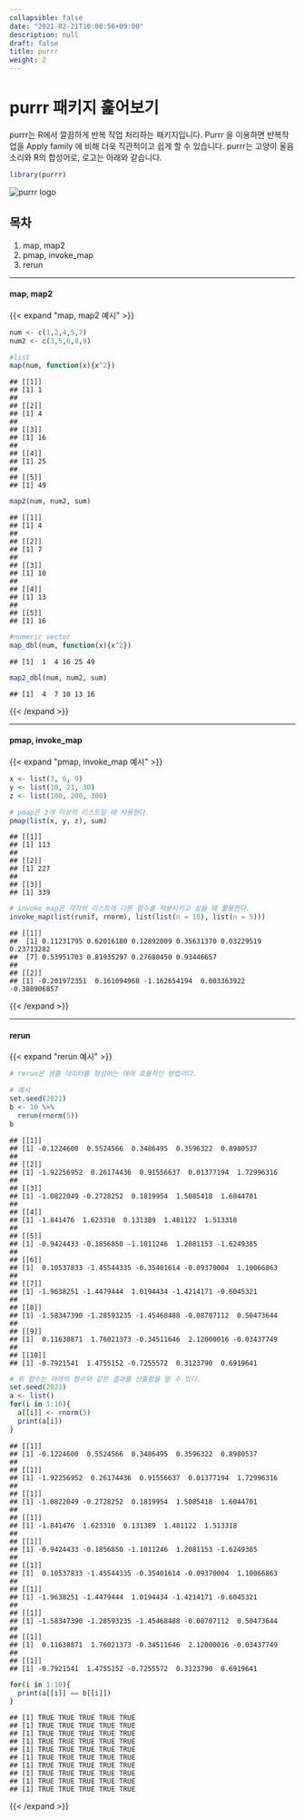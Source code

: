 ```yaml
---
collapsible: false
date: "2021-02-21T10:08:56+09:00"
description: null
draft: false
title: purrr
weight: 2
---
```


# purrr 패키지 훑어보기
purrr는 R에서 깔끔하게 반복 작업 처리하는 패키지입니다. Purrr 을 이용하면 반복작업을 Apply family 에 비해 더욱 직관적이고 쉽게 할 수 있습니다. purrr는 고양이 울음소리와 R의 합성어로, 로고는 아래와 같습니다.

```r
library(purrr)
```
![purrr logo](images/posts/r/purrr.jpg)

## 목차
1. map, map2
2. pmap, invoke_map
3. rerun

---

#### map, map2
{{< expand "map, map2 예시" >}}

```r
num <- c(1,2,4,5,7)
num2 <- c(3,5,6,8,9)

#list
map(num, function(x){x^2})
```

```
## [[1]]
## [1] 1
## 
## [[2]]
## [1] 4
## 
## [[3]]
## [1] 16
## 
## [[4]]
## [1] 25
## 
## [[5]]
## [1] 49
```

```r
map2(num, num2, sum)
```

```
## [[1]]
## [1] 4
## 
## [[2]]
## [1] 7
## 
## [[3]]
## [1] 10
## 
## [[4]]
## [1] 13
## 
## [[5]]
## [1] 16
```

```r
#numeric vector
map_dbl(num, function(x){x^2})
```

```
## [1]  1  4 16 25 49
```

```r
map2_dbl(num, num2, sum)
```

```
## [1]  4  7 10 13 16
```
{{< /expand >}}

---

#### pmap, invoke_map
{{< expand "pmap, invoke_map 예시" >}}

```r
x <- list(3, 6, 9)
y <- list(10, 21, 30)
z <- list(100, 200, 300)

# pmap은 3개 이상의 리스트일 때 사용한다.
pmap(list(x, y, z), sum)
```

```
## [[1]]
## [1] 113
## 
## [[2]]
## [1] 227
## 
## [[3]]
## [1] 339
```

```r
# invoke_map은 각각의 리스트에 다른 함수를 적용시키고 싶을 때 활용한다.
invoke_map(list(runif, rnorm), list(list(n = 10), list(n = 5)))
```

```
## [[1]]
##  [1] 0.11231795 0.62016180 0.12892009 0.35631370 0.03229519 0.23713282
##  [7] 0.53951703 0.81935297 0.27680450 0.93446657
## 
## [[2]]
## [1] -0.201972351  0.161094968 -1.162654194  0.003363922 -0.388906857
```
{{< /expand >}}

---

#### rerun
{{< expand "rerun 예시" >}}

```r
# rerun은 샘플 데이터를 형성하는 데에 효율적인 방법이다.

# 예시
set.seed(2021)
b <- 10 %>% 
  rerun(rnorm(5))
b
```

```
## [[1]]
## [1] -0.1224600  0.5524566  0.3486495  0.3596322  0.8980537
## 
## [[2]]
## [1] -1.92256952  0.26174436  0.91556637  0.01377194  1.72996316
## 
## [[3]]
## [1] -1.0822049 -0.2728252  0.1819954  1.5085418  1.6044701
## 
## [[4]]
## [1] -1.841476  1.623310  0.131389  1.481122  1.513318
## 
## [[5]]
## [1] -0.9424433 -0.1856850 -1.1011246  1.2081153 -1.6249385
## 
## [[6]]
## [1]  0.10537833 -1.45544335 -0.35401614 -0.09370004  1.10066863
## 
## [[7]]
## [1] -1.9638251 -1.4479444  1.0194434 -1.4214171 -0.6045321
## 
## [[8]]
## [1] -1.58347390 -1.28593235 -1.45468488 -0.08707112  0.50473644
## 
## [[9]]
## [1]  0.11638871  1.76021373 -0.34511646  2.12000016 -0.03437749
## 
## [[10]]
## [1] -0.7921541  1.4755152 -0.7255572  0.3123790  0.6919641
```

```r
# 위 함수는 아래의 함수와 같은 결과를 산출함을 알 수 있다.
set.seed(2021)
a <- list()
for(i in 1:10){
  a[[i]] <- rnorm(5)
  print(a[i])
}
```

```
## [[1]]
## [1] -0.1224600  0.5524566  0.3486495  0.3596322  0.8980537
## 
## [[1]]
## [1] -1.92256952  0.26174436  0.91556637  0.01377194  1.72996316
## 
## [[1]]
## [1] -1.0822049 -0.2728252  0.1819954  1.5085418  1.6044701
## 
## [[1]]
## [1] -1.841476  1.623310  0.131389  1.481122  1.513318
## 
## [[1]]
## [1] -0.9424433 -0.1856850 -1.1011246  1.2081153 -1.6249385
## 
## [[1]]
## [1]  0.10537833 -1.45544335 -0.35401614 -0.09370004  1.10066863
## 
## [[1]]
## [1] -1.9638251 -1.4479444  1.0194434 -1.4214171 -0.6045321
## 
## [[1]]
## [1] -1.58347390 -1.28593235 -1.45468488 -0.08707112  0.50473644
## 
## [[1]]
## [1]  0.11638871  1.76021373 -0.34511646  2.12000016 -0.03437749
## 
## [[1]]
## [1] -0.7921541  1.4755152 -0.7255572  0.3123790  0.6919641
```

```r
for(i in 1:10){
  print(a[[i]] == b[[i]])
}
```

```
## [1] TRUE TRUE TRUE TRUE TRUE
## [1] TRUE TRUE TRUE TRUE TRUE
## [1] TRUE TRUE TRUE TRUE TRUE
## [1] TRUE TRUE TRUE TRUE TRUE
## [1] TRUE TRUE TRUE TRUE TRUE
## [1] TRUE TRUE TRUE TRUE TRUE
## [1] TRUE TRUE TRUE TRUE TRUE
## [1] TRUE TRUE TRUE TRUE TRUE
## [1] TRUE TRUE TRUE TRUE TRUE
## [1] TRUE TRUE TRUE TRUE TRUE
```
{{< /expand >}}
